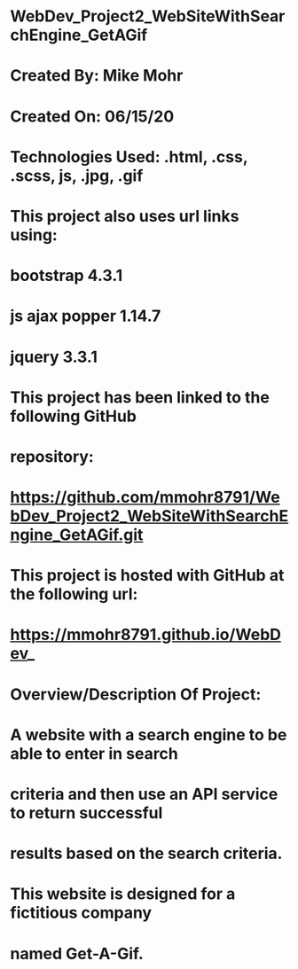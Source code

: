 # WebDev_Project2_WebSiteWithSearchEngine_GetAGif
# Created By:		Mike Mohr
# Created On:		06/15/20
#
# Technologies Used:	.html, .css, .scss, js, .jpg, .gif
# 
# This project also uses url links using:
#      bootstrap 4.3.1
#      js ajax popper 1.14.7
#      jquery 3.3.1 
#
# This project has been linked to the following GitHub 
# repository:
#
# https://github.com/mmohr8791/WebDev_Project2_WebSiteWithSearchEngine_GetAGif.git
#
# This project is hosted with GitHub at the following url:
# https://mmohr8791.github.io/WebDev_
#
#
# Overview/Description Of Project:
#
# A website with a search engine to be able to enter in search 
# criteria and then use an API service to return successful 
# results based on the search criteria.
#
# This website is designed for a fictitious company 
# named Get-A-Gif.
#
# 
# <end of README file>